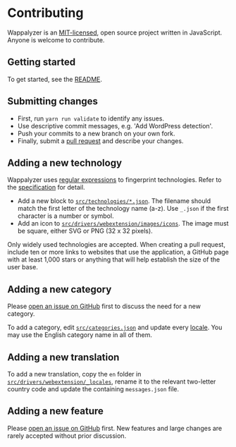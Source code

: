 # Contributing

Wappalyzer is an [MIT-licensed](https://github.com/wappalyzer/wappalyzer/blob/master/LICENSE), open source project written in JavaScript. Anyone is welcome to contribute.

## Getting started

To get started, see the [README](https://github.com/wappalyzer/wappalyzer/blob/master/README.md).

## Submitting changes

-   First, run `yarn run validate` to identify any issues.
-   Use descriptive commit messages, e.g. 'Add WordPress detection'.
-   Push your commits to a new branch on your own fork.
-   Finally, submit a [pull request](https://help.github.com/articles/about-pull-requests/) and describe your changes.

## Adding a new technology

Wappalyzer uses [regular expressions](https://developer.mozilla.org/en-US/docs/Web/JavaScript/Guide/Regular_Expressions) to fingerprint technologies. Refer to the [specification](https://github.com/wappalyzer/wappalyzer/blob/master/README.md#specification) for detail.

-   Add a new block to [`src/technologies/*.json`](https://github.com/wappalyzer/wappalyzer/blob/master/src/technologies). The filename should match the first letter of the technology name (a-z). Use `_.json` if the first character is a number or symbol.
-   Add an icon to [`src/drivers/webextension/images/icons`](https://github.com/wappalyzer/wappalyzer/tree/master/src/drivers/webextension/images/icons). The image must be square, either SVG or PNG (32 x 32 pixels).

Only widely used technologies are accepted. When creating a pull request, include ten or more links to websites that use the application, a GitHub page with at least 1,000 stars or anything that will help establish the size of the user base.

## Adding a new category

Please [open an issue on GitHub](https://github.com/wappalyzer/wappalyzer/issues) first to discuss the need for a new category.

To add a category, edit [`src/categories.json`](https://github.com/wappalyzer/wappalyzer/blob/master/src/categories.json) and update every [locale](https://github.com/wappalyzer/wappalyzer/tree/master/src/drivers/webextension/_locales). You may use the English category name in all of them.

## Adding a new translation

To add a new translation, copy the `en` folder in [`src/drivers/webextension/_locales`](https://github.com/wappalyzer/wappalyzer/tree/master/src/drivers/webextension/_locales), rename it to the relevant two-letter country code and update the containing `messages.json` file.

## Adding a new feature

Please [open an issue on GitHub](https://github.com/wappalyzer/wappalyzer/issues) first. New features and large changes are rarely accepted without prior discussion.
